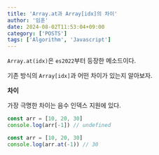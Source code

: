 ```yaml
---
title: 'Array.at과 Array[idx]의 차이'
author: '임훈'
date: 2024-08-02T11:53:04+09:00
category: ['POSTS']
tags: ['Algorithm', 'Javascript']
---
```

`Array.at(idx)`은 `es2022`부터 등장한 메소드이다.

기존 방식의 `Array[idx]`과 어떤 차이가 있는지 알아보자.

**차이**

가장 극명한 차이는 음수 인덱스 지원에 있다.

```js
const arr = [10, 20, 30]
console.log(arr[-1]) // undefined

const arr = [10, 20, 30]
console.log(arr.at(-1)) // 30
```
